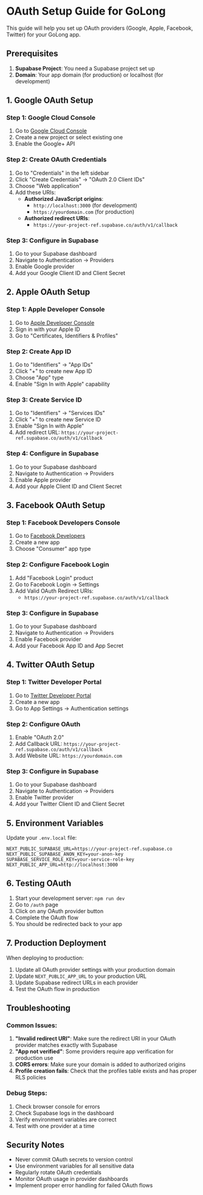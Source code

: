 # OAuth Setup Guide for GoLong

This guide will help you set up OAuth providers (Google, Apple, Facebook, Twitter) for your GoLong app.

## Prerequisites

1. **Supabase Project**: You need a Supabase project set up
2. **Domain**: Your app domain (for production) or localhost (for development)

## 1. Google OAuth Setup

### Step 1: Google Cloud Console
1. Go to [Google Cloud Console](https://console.cloud.google.com/)
2. Create a new project or select existing one
3. Enable the Google+ API

### Step 2: Create OAuth Credentials
1. Go to "Credentials" in the left sidebar
2. Click "Create Credentials" → "OAuth 2.0 Client IDs"
3. Choose "Web application"
4. Add these URIs:
   - **Authorized JavaScript origins**: 
     - `http://localhost:3000` (for development)
     - `https://yourdomain.com` (for production)
   - **Authorized redirect URIs**:
     - `https://your-project-ref.supabase.co/auth/v1/callback`

### Step 3: Configure in Supabase
1. Go to your Supabase dashboard
2. Navigate to Authentication → Providers
3. Enable Google provider
4. Add your Google Client ID and Client Secret

## 2. Apple OAuth Setup

### Step 1: Apple Developer Console
1. Go to [Apple Developer Console](https://developer.apple.com/)
2. Sign in with your Apple ID
3. Go to "Certificates, Identifiers & Profiles"

### Step 2: Create App ID
1. Go to "Identifiers" → "App IDs"
2. Click "+" to create new App ID
3. Choose "App" type
4. Enable "Sign In with Apple" capability

### Step 3: Create Service ID
1. Go to "Identifiers" → "Services IDs"
2. Click "+" to create new Service ID
3. Enable "Sign In with Apple"
4. Add redirect URL: `https://your-project-ref.supabase.co/auth/v1/callback`

### Step 4: Configure in Supabase
1. Go to your Supabase dashboard
2. Navigate to Authentication → Providers
3. Enable Apple provider
4. Add your Apple Client ID and Client Secret

## 3. Facebook OAuth Setup

### Step 1: Facebook Developers Console
1. Go to [Facebook Developers](https://developers.facebook.com/)
2. Create a new app
3. Choose "Consumer" app type

### Step 2: Configure Facebook Login
1. Add "Facebook Login" product
2. Go to Facebook Login → Settings
3. Add Valid OAuth Redirect URIs:
   - `https://your-project-ref.supabase.co/auth/v1/callback`

### Step 3: Configure in Supabase
1. Go to your Supabase dashboard
2. Navigate to Authentication → Providers
3. Enable Facebook provider
4. Add your Facebook App ID and App Secret

## 4. Twitter OAuth Setup

### Step 1: Twitter Developer Portal
1. Go to [Twitter Developer Portal](https://developer.twitter.com/)
2. Create a new app
3. Go to App Settings → Authentication settings

### Step 2: Configure OAuth
1. Enable "OAuth 2.0"
2. Add Callback URL: `https://your-project-ref.supabase.co/auth/v1/callback`
3. Add Website URL: `https://yourdomain.com`

### Step 3: Configure in Supabase
1. Go to your Supabase dashboard
2. Navigate to Authentication → Providers
3. Enable Twitter provider
4. Add your Twitter Client ID and Client Secret

## 5. Environment Variables

Update your `.env.local` file:

```env
NEXT_PUBLIC_SUPABASE_URL=https://your-project-ref.supabase.co
NEXT_PUBLIC_SUPABASE_ANON_KEY=your-anon-key
SUPABASE_SERVICE_ROLE_KEY=your-service-role-key
NEXT_PUBLIC_APP_URL=http://localhost:3000
```

## 6. Testing OAuth

1. Start your development server: `npm run dev`
2. Go to `/auth` page
3. Click on any OAuth provider button
4. Complete the OAuth flow
5. You should be redirected back to your app

## 7. Production Deployment

When deploying to production:

1. Update all OAuth provider settings with your production domain
2. Update `NEXT_PUBLIC_APP_URL` to your production URL
3. Update Supabase redirect URLs in each provider
4. Test the OAuth flow in production

## Troubleshooting

### Common Issues:

1. **"Invalid redirect URI"**: Make sure the redirect URI in your OAuth provider matches exactly with Supabase
2. **"App not verified"**: Some providers require app verification for production use
3. **CORS errors**: Make sure your domain is added to authorized origins
4. **Profile creation fails**: Check that the profiles table exists and has proper RLS policies

### Debug Steps:

1. Check browser console for errors
2. Check Supabase logs in the dashboard
3. Verify environment variables are correct
4. Test with one provider at a time

## Security Notes

- Never commit OAuth secrets to version control
- Use environment variables for all sensitive data
- Regularly rotate OAuth credentials
- Monitor OAuth usage in provider dashboards
- Implement proper error handling for failed OAuth flows
